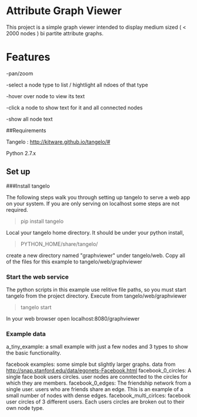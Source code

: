 # Attribute Graph Viewer

This project is a simple graph viewer intended to display  medium sized ( < 2000 nodes ) bi partite attribute graphs.

# Features

-pan/zoom

-select a node type to list / hightlight all ndoes of that type

-hover over node to view its text

-click a node to show text for it and all connected nodes

-show all node text


##Requirements

Tangelo :  http://kitware.github.io/tangelo/#

Python 2.7.x



## Set up


###Install tangelo 

The following steps walk you through setting up tangelo to serve a web app on your system.  If you are only serving on localhost some steps are not required.

> pip install tangelo

Local your tangelo home directory.  It should be under your python install,

> PYTHON_HOME/share/tangelo/


create a new directory named "graphviewer" under tangelo/web.  Copy all of the files for this example to tangelo/web/graphviewer



### Start the web service

The python scripts in this example use relitive file paths, so you must start tangelo from the project directory.
Execute from tangelo/web/graphviewer

> tangelo start

In your web browser open localhost:8080/graphviewer


### Example data

a_tiny_example:  a small example with just a few nodes and 3 types to show the basic functionality.

facebook examples:  some simple but slightly larger graphs. data from http://snap.stanford.edu/data/egonets-Facebook.html
facebook_0_circles: A single face book users circles.  user nodes are conntected to the circles for which they are members.
facebook_0_edges: The friendship network from a single user.  users who are friends share an edge.  This is an example of a small number of nodes with dense edges.
facebook_multi_cirlces:  facebook user circles of 3 different users.  Each users circles are broken out to their own node type.


